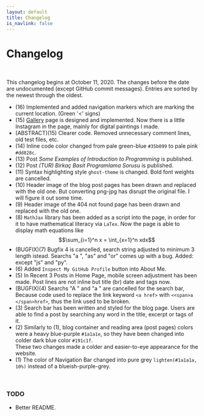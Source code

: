 ```yaml
---
layout: default
title: Changelog
is_navlink: false
---
```


# Changelog

<br>

This changelog begins at October 11, 2020. The changes before the date are undocumented (except GitHub commit messages). Entries are sorted by the newest through the oldest.

<!--<span id="entryCount"></span> entries are displaying.-->

- (16) Implemented and added navigation markers which are marking the current location. (Green '<' signs)
- (15) [Gallery](/gallery) page is designed and implemented. Now there is a little Instagram in the page, mainly for digital paintings I made.
- (ABSTRACT)(15) Clearer code. Removed unnecessary comment lines, old test files, etc.
- (14) Inline code color changed from pale green-blue `#35b099` to pale pink `#dd828c`.
- (13) Post *Some Examples of Introduction to Programming* is published.
- (12) Post *(TUR) Birkaç Basit Programlama Sorusu* is published.
- (11) Syntax highlighting style `ghost-theme` is changed. Bold font weights are cancelled.
- (10) Header image of the blog post pages has been drawn and replaced with the old one. But converting png-jpg has disrupt the original file. I will figure it out some time.
- (9) Header image of the 404 not found page has been drawn and replaced with the old one.
- (8) `MathJax` library has been added as a script into the page, in order for it to have mathematical literacy via `LaTex`. Now the page is able to display math equations like $$\sum_{i=1}^n x = \int_{x=1}^n xdx$$
- (BUGFIX)(7) Bugfix 4 is cancelled, search string adjusted to minimum 3 length istead. Searchs "a ", "as" and "or" comes up with a bug. Added: except "js" and "py".
- (6) Added `Inspect My GitHub Profile` button into About Me.
- (5) In Recent 3 Posts in Home Page, mobile screen adjustment has been made. Post lines are not inline but title (br) date and tags now.
- (BUGFIX)(4) Searchs "A " and "a " are cancelled for the search bar, Because code used to replace the link keyword `<a href>` with `<<span>a </span>href>`, thus the link used to be broken.
- (3) Search bar has been written and styled for the blog page. Users are able to find a post by searching any word in the title, excerpt or tags of it.
- (2) Similarly to (1), blog container and reading area (post pages) colors were a heavy blue-purple `#1a1a1e`, so they have been changed into colder dark blue color `#191c1f`.<br>These two changes made a colder and easier-to-eye appearance for the website.
- (1) The color of Navigation Bar changed into pure grey `lighten(#1a1a1a, 10%)` instead of a blueish-purple-grey. 

<br>

### TODO

- Better README.

<!--
<script>
window.addEventListener('DOMContentLoaded', (event) => {
    var count = document.querySelectorAll('li').length
    document.querySelector('#entryCount').textContent = count
})
</script>
-->
